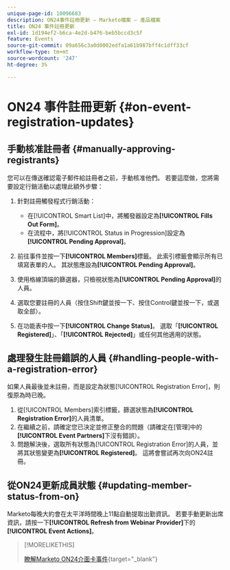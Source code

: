 ```yaml
---
unique-page-id: 10096683
description: ON24事件註冊更新 — Marketo檔案 — 產品檔案
title: ON24 事件註冊更新
exl-id: 1d194ef2-b6ca-4e2d-b476-beb5bccd3c5f
feature: Events
source-git-commit: 09a656c3a0d0002edfa1a61b987bff4c1dff33cf
workflow-type: tm+mt
source-wordcount: '247'
ht-degree: 3%

---
```


# ON24 事件註冊更新 {#on-event-registration-updates}

## 手動核准註冊者 {#manually-approving-registrants}

您可以在傳送確認電子郵件給註冊者之前，手動核准他們。 若要這麼做，您將需要設定行銷活動以處理此額外步驟：

1. 針對註冊觸發程式行銷活動：

   * 在[!UICONTROL Smart List]中，將觸發器設定為&#x200B;**[!UICONTROL Fills Out Form]**。
   * 在流程中，將[!UICONTROL Status in Progression]設定為&#x200B;**[!UICONTROL Pending Approval]**。

1. 前往事件並按一下&#x200B;**[!UICONTROL Members]**&#x200B;標籤。 此索引標籤會顯示所有已填寫表單的人。 其狀態應設為&#x200B;**[!UICONTROL Pending Approval]**。
1. 使用格線頂端的篩選器，只檢視狀態為&#x200B;**[!UICONTROL Pending Approval]**&#x200B;的人員。
1. 選取您要註冊的人員（按住Shift鍵並按一下、按住Control鍵並按一下，或選取全部）。
1. 在功能表中按一下&#x200B;**[!UICONTROL Change Status]**。 選取「**[!UICONTROL Registered]**」、「**[!UICONTROL Rejected]**」或任何其他適用的狀態。

## 處理發生註冊錯誤的人員 {#handling-people-with-a-registration-error}

如果人員最後並未註冊，而是設定為狀態[!UICONTROL Registration Error]，則復原為時已晚。

1. 從[!UICONTROL Members]索引標籤，篩選狀態為&#x200B;**[!UICONTROL Registration Error]**&#x200B;的人員清單。
1. 在繼續之前，請確定您已決定並修正整合的問題（請確定在[管理]中的&#x200B;**[!UICONTROL Event Partners]**&#x200B;下沒有錯誤）。
1. 問題解決後，選取所有狀態為[!UICONTROL Registration Error]的人員，並將其狀態變更為&#x200B;**[!UICONTROL Registered]**。 這將會嘗試再次向ON24註冊。

## 從ON24更新成員狀態 {#updating-member-status-from-on}

Marketo每晚大約會在太平洋時間晚上11點自動提取出勤資訊。 若要手動更新出席資訊，請按一下&#x200B;**[!UICONTROL Refresh from Webinar Provider]**&#x200B;下的&#x200B;**[!UICONTROL Event Actions]**。

>[!MORELIKETHIS]
>
>[瞭解Marketo ON24介面卡事件](/help/marketo/product-docs/demand-generation/events/create-an-event/create-an-event-with-the-marketo-on24-adapter/understanding-marketo-on24-adapter-events.md){target="_blank"}

